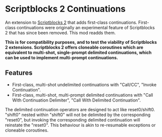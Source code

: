 Scriptblocks 2 Continuations
============================

An extension to [Scriptblocks 2](https://github.com/rdococ/scriptblocks2) that adds first-class continuations. First-class continuations were originally an experimental feature of Scriptblocks 2 that has since been removed. This mod readds them.

**This is for compatibility purposes, and to test the viability of Scriptblocks 2 extensions. Scriptblocks 2 offers cloneable coroutines which are equivalent to multi-shot, single-prompt delimited continuations, which can be used to implement multi-prompt continuations.**

## Features

* First-class, multi-shot undelimited continuations with "Call/CC", "Invoke Continuation".
* First-class, multi-shot, multi-prompt delimited continuations with "Call With Continuation Delimiter", "Call With Delimited Continuation".

The delimited continuation operators are designed to act like reset0/shift0. "shift0" nested within "shift0" will not be delimited by the corresponding "reset0", but invoking the corresponding delimited continuation will reinstate the "reset0". This behaviour is akin to re-resumable exceptions or cloneable coroutines.